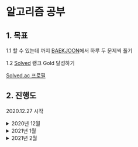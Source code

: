 # 알고리즘 공부

## 1. 목표

1.1 할 수 있는데 까지 [BAEKJOON](https://www.acmicpc.net/)에서 하루 두 문제씩 풀기

1.2 [Solved](https://solved.ac/) 랭크 Gold 달성하기

[Solved.ac 프로필](https://solved.ac/profile/kjs3829)   


## 2. 진행도

2020.12.27 시작

<details><summary>2020년 12월</summary>
<p>
<!--2020 12-->

| Sun  | Mon  | Thu  | Wed  | Thu  |                                                          Fri | Sat                                                          |
| ----: | ----: | ----: | ----: | ----: | -----------------------------------------------------------: | ------------------------------------------------------------: |
|      |      | **1** | **2** | **3** | **4** | **5** |
| **6** | **7** | **8** | **9** | **10** | **11** | **12** |
| **13** | **14** | **15** | **16** | **17** | **18** | **19** |
| **20** | **21** | **22** |                                                **23** | **24** | **25** | **26** |
| **27**<br />[BOJ 1032](https://www.acmicpc.net/problem/1032) | **28**<br />[BOJ 1157](https://www.acmicpc.net/problem/1157)<br />[BOJ 1110](https://www.acmicpc.net/problem/1110) | **29**<br />[BOJ 1236](https://www.acmicpc.net/problem/1236)<br />[BOJ 1252](https://www.acmicpc.net/problem/1252) | **30**<br />[BOJ 1268](https://www.acmicpc.net/problem/1268)<br />[BOJ 1259](https://www.acmicpc.net/problem/1259) | **31**<br />[BOJ 1296](https://www.acmicpc.net/problem/1296)<br />[BOJ 1312](https://www.acmicpc.net/problem/1312) |  |  |



</p>
</details>

<details><summary>2021년 1월</summary>
<p>
<!--2021 1-->

| Sun  | Mon  | Thu  | Wed  | Thu  |                                                          Fri | Sat                                                          |
| ----: | ----: | ----: | ----: | ----: | -----------------------------------------------------------: | ------------------------------------------------------------: |
|      |      |      |      |      | **1**<br />[BOJ 1356](https://www.acmicpc.net/problem/1356)<br />[BOJ 1357](https://www.acmicpc.net/problem/1357) | **2**<br />[BOJ 1924](https://www.acmicpc.net/problem/1924)<br />[BOJ 1977](https://www.acmicpc.net/problem/1977) |
| **3**<br />[BOJ 1010](https://www.acmicpc.net/problem/1010)<br />[BOJ 1018](https://www.acmicpc.net/problem/1018) | **4**<br />[BOJ 1037](https://www.acmicpc.net/problem/1037)<br />[BOJ 1059](https://www.acmicpc.net/problem/1059) | **5**<br />[BOJ 1546](https://www.acmicpc.net/problem/1546)<br />[BOJ 1453](https://www.acmicpc.net/problem/1453) | **6**<br />[BOJ 4796](https://www.acmicpc.net/problem/4796)<br />[BOJ 1063](https://www.acmicpc.net/problem/1063) | **7**<br />[BOJ 4949](https://www.acmicpc.net/problem/4949)<br />[BOJ 1002](https://www.acmicpc.net/problem/1002) | **8**<br />[BOJ 2839](https://www.acmicpc.net/problem/2839)<br />[BOJ 4344](https://www.acmicpc.net/problem/4344) | **9**<br />[BOJ 1015](https://www.acmicpc.net/problem/1015)<br />[BOJ 1021](https://www.acmicpc.net/problem/1021) |
| **10** | **11**<br />[BOJ 2714](https://www.acmicpc.net/problem/2714)<br />[BOJ 2748](https://www.acmicpc.net/problem/2748) | **12**<br />[BOJ 1149](https://www.acmicpc.net/problem/1149)<br />[BOJ 1309](https://www.acmicpc.net/problem/1309) | **13**<br />[BOJ 2847](https://www.acmicpc.net/problem/2847)<br />[BOJ 2607](https://www.acmicpc.net/problem/2607) | **14**<br />[BOJ 1495](https://www.acmicpc.net/problem/1495)<br />[BOJ 1463](https://www.acmicpc.net/problem/1463) | **15**<br />[BOJ 1920](https://www.acmicpc.net/problem/1920)<br />[BOJ 3986](https://www.acmicpc.net/problem/3986) | **16**<br />[BOJ 1181](https://www.acmicpc.net/problem/1181)<br />[BOJ 1158](https://www.acmicpc.net/problem/1158) |
| **17**<br />[BOJ 1316](https://www.acmicpc.net/problem/1316)<br />[BOJ 1427](https://www.acmicpc.net/problem/1427) | **18**<br />[BOJ 1520](https://www.acmicpc.net/problem/1520)<br />[BOJ 1064](https://www.acmicpc.net/problem/1064) | **19**<br />[BOJ 1764](https://www.acmicpc.net/problem/1764)<br />[BOJ 1978](https://www.acmicpc.net/problem/1978) |                                                       **20** | **21**<br />[BOJ 1005](https://www.acmicpc.net/problem/1005)<br />[BOJ 1003](https://www.acmicpc.net/problem/1003) | **22**<br />[BOJ 10815](https://www.acmicpc.net/problem/10815)<br />[BOJ 10816](https://www.acmicpc.net/problem/10816) | **23**<br />[BOJ 1783](https://www.acmicpc.net/problem/1783)<br />[BOJ 1789](https://www.acmicpc.net/problem/1789) |
| **24**<br />[BOJ 1292](https://www.acmicpc.net/problem/1292)<br />[BOJ 2217](https://www.acmicpc.net/problem/2217) | **25**<br />[BOJ 1011](https://www.acmicpc.net/problem/1011)<br />[BOJ 1013](https://www.acmicpc.net/problem/1013) | **26**<br />[BOJ 1004](https://www.acmicpc.net/problem/1004)<br />[BOJ 1051](https://www.acmicpc.net/problem/1051) |                                                       **27**<br />[BOJ 1072](https://www.acmicpc.net/problem/1072)<br />[BOJ 1057](https://www.acmicpc.net/problem/1057) | **28**<br />[BOJ 1094](https://www.acmicpc.net/problem/1094)<br />[BOJ 1436](https://www.acmicpc.net/problem/1436) | **29**<br />[BOJ 1026](https://www.acmicpc.net/problem/1026)<br />[BOJ 1049](https://www.acmicpc.net/problem/1049) | **30**<br />[BOJ 1065](https://www.acmicpc.net/problem/1065)<br />[BOJ 1120](https://www.acmicpc.net/problem/1120) |
| **31**<br />[BOJ 1475](https://www.acmicpc.net/problem/1475)<br />[BOJ 1205](https://www.acmicpc.net/problem/1205) |  |  |                                                              |  |  |  |



</p>
</details>


<details><summary>2021년 2월</summary>
<p>
<!--2021 2-->

| Sun  | Mon  | Thu  | Wed  | Thu  |                                                          Fri | Sat                                                          |
| ----: | ----: | ----: | ----: | ----: | -----------------------------------------------------------: | ------------------------------------------------------------: |
|      | **1**<br />[BOJ 10773](https://www.acmicpc.net/problem/10773)<br />[BOJ 5525](https://www.acmicpc.net/problem/5525) | **2**<br />[BOJ 1012](https://www.acmicpc.net/problem/1012)<br />[BOJ 1260](https://www.acmicpc.net/problem/1260) | **3** | **4**<br />[BOJ 4963](https://www.acmicpc.net/problem/4963)<br />[BOJ 2644](https://www.acmicpc.net/problem/2644) | **5**<br />[BOJ 1439](https://www.acmicpc.net/problem/1439)<br />[BOJ 1145](https://www.acmicpc.net/problem/1145) | **6**<br />[BOJ 1676](https://www.acmicpc.net/problem/1676)<br />[BOJ 1449](https://www.acmicpc.net/problem/1449) |
| **7**<br />[BOJ 1302](https://www.acmicpc.net/problem/1302)<br />[BOJ 1476](https://www.acmicpc.net/problem/1476) | **8**<br />[BOJ 11660](https://www.acmicpc.net/problem/11660)<br />[BOJ 7569](https://www.acmicpc.net/problem/7569) | **9**<br />[BOJ 1074](https://www.acmicpc.net/problem/1074)<br />[BOJ 1389](https://www.acmicpc.net/problem/1389) | **10**<br />[BOJ 1969](https://www.acmicpc.net/problem/1969)<br />[BOJ 2563](https://www.acmicpc.net/problem/2563) | **11**<br />[BOJ 3085](https://www.acmicpc.net/problem/3085)<br />[BOJ 2164](https://www.acmicpc.net/problem/2164) | **12**<br />[BOJ 9012](https://www.acmicpc.net/problem/9012)<br />[BOJ 10866](https://www.acmicpc.net/problem/10866) | **13**<br />[BOJ 2822](https://www.acmicpc.net/problem/2822)<br />[BOJ 2503](https://www.acmicpc.net/problem/2503) |
| **14**<br />[BOJ 11656](https://www.acmicpc.net/problem/11656)<br />[BOJ 17219](https://www.acmicpc.net/problem/17219) | **15**<br />[BOJ 2597](https://www.acmicpc.net/problem/2597)<br />[BOJ 1541](https://www.acmicpc.net/problem/1541) | **16**<br />[BOJ 1874](https://www.acmicpc.net/problem/1874)<br />[BOJ 13305](https://www.acmicpc.net/problem/13305) | **17**<br />[BOJ 1654](https://www.acmicpc.net/problem/1654)<br />[BOJ 17390](https://www.acmicpc.net/problem/17390) | **18**<br />[BOJ 1940](https://www.acmicpc.net/problem/1940)<br />[BOJ 1406](https://www.acmicpc.net/problem/1406) | **19** | **20** |
| **21** | **22** | **23** | **24** | **25** | **26** | **27** |
| **28** |  |  |  |  |  |  |



</p>
</details>
